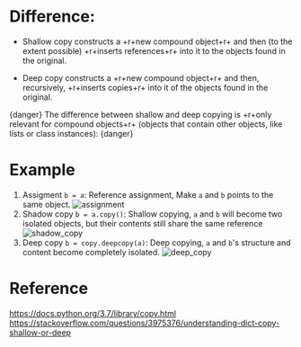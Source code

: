 # Difference:
- Shallow copy 
  constructs a +r+new compound object+r+ and then (to the extent possible) +r+inserts references+r+ into it to the objects found in the original.

- Deep copy 
  constructs a +r+new compound object+r+ and then, recursively, +r+inserts copies+r+ into it of the objects found in the original.

{danger}
The difference between shallow and deep copying is +r+only relevant for compound objects+r+ (objects that contain other objects, like lists or class instances):
{danger}

# Example
1. Assigment
`b = a`: Reference assignment, Make `a` and `b` points to the same object.
![assignment]("./assignment.png")
2. Shadow copy
`b = a.copy()`: Shallow copying, `a` and `b` will become two isolated objects, but their contents still share the same reference
![shadow_copy]("./shadow_copy.png")
3. Deep copy
`b = copy.deepcopy(a)`: Deep copying, `a` and `b`'s structure and content become completely isolated.
![deep_copy]("./deep_copy.png")

# Reference
https://docs.python.org/3.7/library/copy.html
https://stackoverflow.com/questions/3975376/understanding-dict-copy-shallow-or-deep